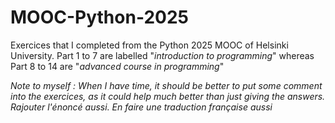 # MOOC-Python-2025
Exercices that I completed from the Python 2025 MOOC of Helsinki University. Part 1 to 7 are labelled "*introduction to programming*" whereas Part 8 to 14 are "*advanced course in programming*"

*Note to myself : When I have time, it should be better to put some comment into the exercices, as it could help much better than just giving the answers. Rajouter l'énoncé aussi. En faire une traduction française aussi*
